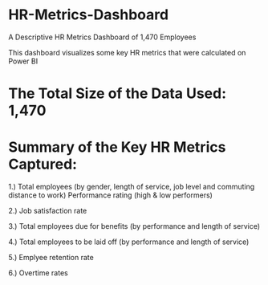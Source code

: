 # HR-Metrics-Dashboard
A Descriptive HR Metrics Dashboard of 1,470 Employees

This dashboard visualizes some key HR metrics that were calculated on Power BI

# The Total Size of the Data Used: 1,470

# Summary of the Key HR Metrics Captured:

1.) Total employees (by gender, length of service, job level and commuting distance to work) Performance rating (high & low performers)

2.) Job satisfaction rate

3.) Total employees due for benefits (by performance and length of service)

4.) Total employees to be laid off (by performance and length of service)

5.) Emplyee retention rate

6.) Overtime rates
